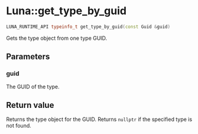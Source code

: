 # Luna::get_type_by_guid

```c++
LUNA_RUNTIME_API typeinfo_t get_type_by_guid(const Guid &guid)
```

Gets the type object from one type GUID. 



## Parameters
### guid
The GUID of the type. 

## Return value
Returns the type object for the GUID. Returns `nullptr` if the specified type is not found. 

